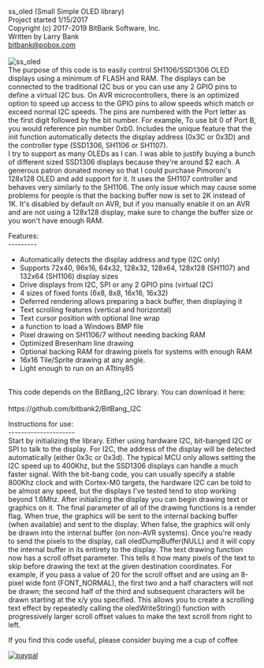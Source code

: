 ss_oled (Small Simple OLED library)<br>
Project started 1/15/2017<br>
Copyright (c) 2017-2019 BitBank Software, Inc.<br>
Written by Larry Bank<br>
bitbank@pobox.com<br>
<br>
![ss_oled](/demo.jpg?raw=true "ss_oled")
<br>
The purpose of this code is to easily control SH1106/SSD1306 OLED
displays using a minimum of FLASH and RAM. The displays can be connected to
the traditional I2C bus or you can use any 2 GPIO pins to define a virtual
I2C bus. On AVR microcontrollers, there is an optimized option to speed up
access to the GPIO pins to allow speeds which match or exceed normal I2C
speeds. The pins are numbered with the Port letter as the first digit followed
by the bit number. For example, To use bit 0 of Port B, you would reference
pin number 0xb0. Includes the unique feature that the init function automatically
detects the display address (0x3C or 0x3D) and the controller type (SSD1306, SH1106 or
SH1107).<br>
I try to support as many OLEDs as I can. I was able to justify buying a bunch
of different sized SSD1306 displays because they're around $2 each. A generous patron
donated money so that I could purchase Pimoroni's 128x128 OLED and add support for it.
It uses the SH1107 controller and behaves very similarly to the SH1106. The only issue
which may cause some problems for people is that the backing buffer now is set to 2K
instead of 1K. It's disabled by default on AVR, but if you manually enable it on an AVR
and are not using a 128x128 display, make sure to change the buffer size or you won't
have enough RAM.
<br>

Features:<br>
---------<br>
- Automatically detects the display address and type (I2C only)
- Supports 72x40, 96x16, 64x32, 128x32, 128x64, 128x128 (SH1107) and 132x64 (SH1106) display sizes<br>
- Drive displays from I2C, SPI or any 2 GPIO pins (virtual I2C)
- 4 sizes of fixed fonts (6x8, 8x8, 16x16, 16x32)<br>
- Deferred rendering allows preparing a back buffer, then displaying it
- Text scrolling features (vertical and horizontal)
- Text cursor position with optional line wrap
- a function to load a Windows BMP file<br>
- Pixel drawing on SH1106/7 without needing backing RAM<br>
- Optimized Bresenham line drawing<br>
- Optional backing RAM for drawing pixels for systems with enough RAM<br>
- 16x16 Tile/Sprite drawing at any angle.
- Light enough to run on an ATtiny85<br> 
<br>
This code depends on the BitBang_I2C library. You can download it here:<br>
<br>
https://github.com/bitbank2/BitBang_I2C
<br>

Instructions for use:<br>
---------------------<br>
Start by initializing the library. Either using hardware I2C, bit-banged I2C or SPI to talk to the display. For I2C, the
address of the display will be detected automatically (either 0x3c or 0x3d). The typical MCU only allows setting the I2C speed up to 400Khz, but the SSD1306 displays can handle a much faster signal. With the bit-bang code, you can usually specify a stable 800Khz clock and with Cortex-M0 targets, the hardware I2C can be told to be almost any speed, but the displays I've tested tend to stop working beyond 1.6Mhz. After initializing the display you can begin drawing text or graphics on it. The final parameter of all of the drawing functions is a render flag. When true, the graphics will be sent to the internal backing buffer (when available) and sent to the display. When false, the graphics will only be drawn into the internal buffer (on non-AVR systems). Once you're ready to send the pixels to the display, call oledDumpBuffer(NULL) and it will copy the internal buffer in its entirety to the display. The text drawing function now has a scroll offset parameter. This tells it how many pixels of the text to skip before drawing the text at the given destination coordinates. For example, if you pass a value of 20 for the scroll offset and are using an 8-pixel wide font (FONT_NORMAL), the first two and a half characters will not be drawn; the second half of the third and subsequent characters will be drawn starting at the x/y you specified. This allows you to create a scrolling text effect by repeatedly calling the oledWriteString() function with progressively larger scroll offset values to make the text scroll from right to left.<br> 

If you find this code useful, please consider buying me a cup of coffee

[![paypal](https://www.paypalobjects.com/en_US/i/btn/btn_donateCC_LG.gif)](https://www.paypal.com/cgi-bin/webscr?cmd=_s-xclick&hosted_button_id=SR4F44J2UR8S4)

